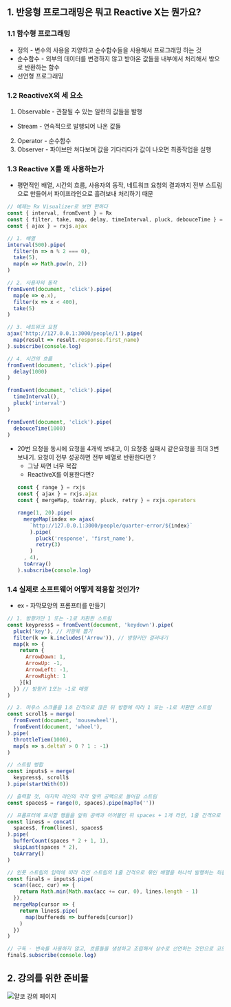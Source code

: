 ## 1. 반응형 프로그래밍은 뭐고 Reactive X는 뭔가요?
### 1.1 함수형 프로그래밍
  * 정의 - 변수의 사용을 지양하고 순수함수들을 사용해서 프로그래밍 하는 것
  * 순수함수 - 외부의 데이터를 변경하지 않고 받아온 값들을 내부에서 처리해서 밖으로 반환하는 함수
  * 선언형 프로그래밍

### 1.2 ReactiveX의 세 요소
1. Observable - 관찰될 수 있는 일련의 값들을 발행
  *  Stream - 연속적으로 발행되어 나온 값들
2. Operator - 순수함수
3. Observer - 파이브만 쳐다보며 값을 기다리다가 값이 나오면 최종작업을 실행 

### 1.3 Reactive X를 왜 사용하는가
* 평면적인 배열, 시간의 흐름, 사용자의 동작, 네트워크 요청의 결과까지 전부 스트림으로 만들어서 파이프라인으로 흘려보내 처리하기 때문
```js
// 예제는 Rx Visualizer로 보면 편하다
const { interval, fromEvent } = Rx
const { filter, take, map, delay, timeInterval, pluck, debouceTime } = RxOperators
const { ajax } = rxjs.ajax

// 1. 배열
interval(500).pipe(
  filter(n => n % 2 === 0),
  take(5),
  map(n => Math.pow(n, 2))
)

// 2. 사용자의 동작
fromEvent(document, 'click').pipe(
  map(e => e.x),
  filter(x => x < 400),
  take(5)
)

// 3. 네트워크 요청
ajax('http://127.0.0.1:3000/people/1').pipe(
  map(result => result.response.first_name)
).subscribe(console.log)

// 4. 시간의 흐름
fromEvent(document, 'click').pipe(
  delay(1000)
)

fromEvent(document, 'click').pipe(
  timeInterval(),
  pluck('interval')
)

fromEvent(document, 'click').pipe(
  debouceTime(1000)
)
```

* 20번 요청을 동시에 요청을 4개씩 보내고, 이 요청중 실패시 같은요청을 최대 3번 보내기. 요청이 전부 성공하면 전부 배열로 반환한다면 ?
  * 그냥 짜면 너무 복잡
  * ReactiveX를 이용한다면?
  ```js
  const { range } = rxjs
  const { ajax } = rxjs.ajax
  const { mergeMap, toArray, pluck, retry } = rxjs.operators

  range(1, 20).pipe(
    mergeMap(index => ajax(
      `http://127.0.0.1:3000/people/quarter-error/${index}`
      ).pipe(
        pluck('response', 'first_name'),
        retry(3)
      )
    , 4),
    toArray()
  ).subscribe(console.log)
  ```

### 1.4 실제로 소프트웨어 어떻게 적용할 것인가?
* ex - 자막모양의 프롬프터를 만들기
```js
// 1. 방향키만 1 또는 -1로 치환한 스트림
const keypress$ = fromEvent(document, 'keydown').pipe(
  pluck('key'), // 키항목 뽑기
  filter(k => k.includes('Arrow')), // 방향키만 걸러내기
  map(k => {
    return {
      ArrowDown: 1,
      ArrowUp: -1,
      ArrowLeft: -1,
      ArrowRight: 1
    }[k]
  }) // 방향키 1또는 -1로 매핑
)

// 2. 마우스 스크롤을 1초 간격으로 끊은 뒤 방향에 따라 1 또는 -1로 치환한 스트림
const scroll$ = merge(
  fromEvent(document, 'mousewheel'),
  fromEvent(document, 'wheel'),
).pipe(
  throttleTiem(1000),
  map(s => s.deltaY > 0 ? 1 : -1)
)

// 스트림 병합
const inputs$ = merge(
  keypress$, scroll$
).pipe(startWith(0))

// 츨력할 첫, 마지막 라인의 각각 앞위 공백으로 들어갈 스트림
const spaces$ = range(0, spaces).pipe(mapTo(''))

// 프롬프터에 표시할 행들을 앞위 공백과 이어붙인 뒤 spaces + 1개 라인, 1줄 간격으로 묶어 배열 형태로 반환하는 스트림
const lines$ = concat(
  spaces$, from(lines), spaces$
).pipe(
  bufferCount(spaces * 2 + 1, 1),
  skipLast(spaces * 2),
  toArrary()
)

// 인풋 스트림의 입력에 따라 라인 스트림의 1줄 간격으로 묶인 배열을 하나씩 발행하는 최종 스트림
const final$ = inputs$.pipe(
  scan((acc, cur) => {
    return Math.min(Math.max(acc += cur, 0), lines.length - 1)
  }),
  mergeMap(cursor => {
    return lines$.pipe(
      map(buffereds => buffereds[cursor])
    )
  })
)

// 구독 - 변숙를 사용하지 않고, 흐름들을 생성하고 조립해서 상수로 선언하는 것만으로 코드가 구성되어 있음
final$.subscribe(console.log)
```

## 2. 강의를 위한 준비물
![얄코 강의 페이지](https://www.yalco.kr/@rxjs/0-2/)
